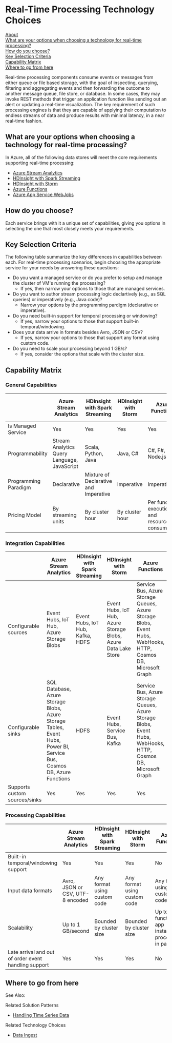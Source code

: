 # Real-Time Processing Technology Choices

[About]()  
[What are your options when choosing a technology for real-time processing?](#options)  
[How do you choose?](#howtochoose)  
[Key Selection Criteria](#criteria)  
[Capability Matrix](#matrix)   
[Where to go from here](#wheretogo)  

<a name="about"></a>
Real-time processing components consume events or messages from either queue or file based storage, with the goal of inspecting, querying, filtering and aggregating events and then forwarding the outcome to another message queue, file store, or database. In some cases, they may invoke REST methods that trigger an application function like sending out an alert or updating a real-time visualization. The key requirement of such processing engines is that they are capable of applying their computation to endless streams of data and produce results with minimal latency, in a near real-time fashion.

## <a name="options"></a> What are your options when choosing a technology for real-time processing?
In Azure, all of the following data stores will meet the core requirements supporting real-time processing:
- [Azure Stream Analytics](https://docs.microsoft.com/azure/stream-analytics/)
- [HDInsight with Spark Streaming](https://docs.microsoft.com/en-us/azure/hdinsight/spark/apache-spark-streaming-overview)
- [HDInsight with Storm](https://docs.microsoft.com/en-us/azure/hdinsight/storm/apache-storm-overview)
- [Azure Functions](https://docs.microsoft.com/en-us/azure/azure-functions/functions-overview)
- [Azure App Service WebJobs](https://docs.microsoft.com/en-us/azure/app-service/web-sites-create-web-jobs)

## <a name="howtochoose"></a> How do you choose?
Each service brings with it a unique set of capabilities, giving you options in selecting the one that most closely meets your requirements. 

## <a name="criteria"></a> Key Selection Criteria

The following table summarize the key differences in capabilities between each. For real-time processing scenarios, begin choosing the appropriate service for your needs by answering these questions:
- Do you want a managed service or do you prefer to setup and manage the cluster of VM's running the processing?
    - If yes, then narrow your options to those that are managed services.
- Do you want to author stream processing logic declartively (e.g., as SQL queries) or imperatively (e.g., Java code)?
    - Narrow your options by the programming pardigm (declarative or imperative).
- Do you need built-in support for temporal processing or windowing?
    - If yes, narrow your options to those that support built-in temporal/windowing.
- Does your data arrive in formats besides Avro, JSON or CSV?
    - If yes, narrow your options to those that support any format using custom code.
- Do you need to scale your processing beyond 1 GB/s?
    - If yes, consider the options that scale with the cluster size. 

## <a name="matrix"></a> Capability Matrix

### General Capabilities
| | Azure Stream Analytics | HDInsight with Spark Streaming | HDInsight with Storm | Azure Functions | Azure App Service WebJobs |
| --- | --- | --- | --- | --- | --- | 
| Is Managed Service | Yes |Yes | Yes | Yes | Yes |  
| Programmability | Stream Analytics Query Language, JavaScript | Scala, Python, Java | Java, C# | C#, F#, Node.js | C#, Node.js, PHP, Java, Python |
| Programming Paradigm | Declarative | Mixture of Declarative and Imperative | Imperative | Imperative | Imperative |    
| Pricing Model | By streaming units | By cluster hour | By cluster hour | Per function execution and resource consumption | Per app service plan hour |  

### Integration Capabilities
| | Azure Stream Analytics | HDInsight with Spark Streaming | HDInsight with Storm | Azure Functions | Azure App Service WebJobs |
| --- | --- | --- | --- | --- | --- | 
| Configurable sources | Event Hubs, IoT Hub, Azure Storage Blobs  | Event Hubs, IoT Hub, Kafka, HDFS  | Event Hubs, IoT Hub, Azure Storage Blobs, Azure Data Lake Store  | Service Bus, Azure Storage Queues, Azure Storage Blobs, Event Hubs, WebHooks, HTTP, Cosmos DB, Microsoft Graph | Service Bus, Azure Storage Queues, Azure Storage Blobs, Event Hubs, WebHooks, Cosmos DB, Files |
| Configurable sinks | SQL Database, Azure Storage Blobs, Azure Storage Tables, Event Hubs, Power BI, Service Bus, Cosmos DB, Azure Functions | HDFS |  Event Hubs, Service Bus, Kafka | Service Bus, Azure Storage Queues, Azure Storage Blobs, Event Hubs, WebHooks, HTTP, Cosmos DB, Microsoft Graph | Service Bus, Azure Storage Queues, Azure Storage Blobs, Event Hubs, WebHooks, Cosmos DB, Files | 
| Supports custom sources/sinks | Yes | Yes | Yes | Yes | Yes |  

### Processing Capabilities
| | Azure Stream Analytics | HDInsight with Spark Streaming | HDInsight with Storm | Azure Functions | Azure App Service WebJobs |
| --- | --- | --- | --- | --- | --- | 
| Built-in temporal/windowing support | Yes | Yes | Yes | No | No |
| Input data formats | Avro, JSON or CSV, UTF-8 encoded | Any format using custom code | Any format using custom code | Any format using custom code | Any format using custom code |
| Scalability | Up to 1 GB/second | Bounded by cluster size | Bounded by cluster size | Up to 200 function app instances processing in parallel | Bounded by app service plan capacity | 
| Late arrival and out of order event handling support | Yes | Yes | Yes | No | No |


## <a name="wheretogo"></a>Where to go from here
See Also:

Related Solution Patterns
- [Handling Time Series Data](../solution-patterns/time-series.md)

Related Technology Choices
- [Data Ingest](./data-ingest.md)



